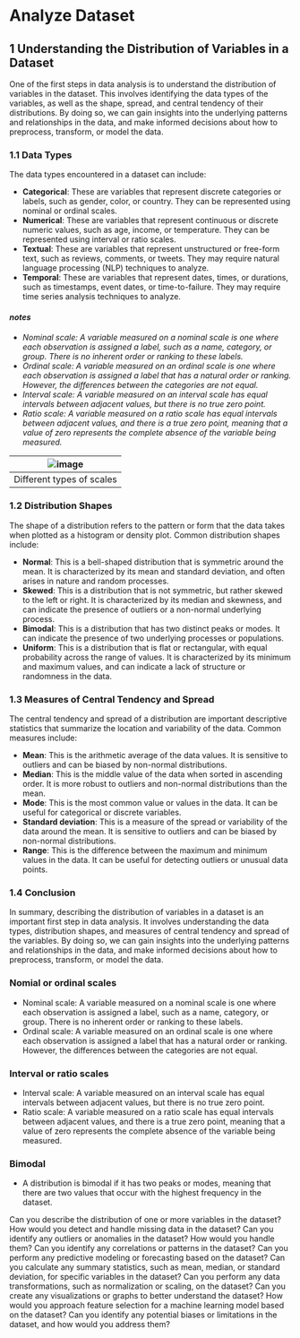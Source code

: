 # Analyze Dataset

## 1 Understanding the Distribution of Variables in a Dataset

One of the first steps in data analysis is to understand the distribution of variables in the dataset. This involves identifying the data types of the variables, as well as the shape, spread, and central tendency of their distributions. By doing so, we can gain insights into the underlying patterns and relationships in the data, and make informed decisions about how to preprocess, transform, or model the data.

### 1.1 Data Types

The data types encountered in a dataset can include:

- **Categorical**: These are variables that represent discrete categories or labels, such as gender, color, or country. They can be represented using nominal or ordinal scales.
- **Numerical**: These are variables that represent continuous or discrete numeric values, such as age, income, or temperature. They can be represented using interval or ratio scales.
- **Textual**: These are variables that represent unstructured or free-form text, such as reviews, comments, or tweets. They may require natural language processing (NLP) techniques to analyze.
- **Temporal**: These are variables that represent dates, times, or durations, such as timestamps, event dates, or time-to-failure. They may require time series analysis techniques to analyze.

#### ***notes***
- *Nominal scale: A variable measured on a nominal scale is one where each observation is assigned a label, such as a name, category, or group. There is no inherent order or ranking to these labels.*
- *Ordinal scale: A variable measured on an ordinal scale is one where each observation is assigned a label that has a natural order or ranking. However, the differences between the categories are not equal.*
- *Interval scale: A variable measured on an interval scale has equal intervals between adjacent values, but there is no true zero point.*
- *Ratio scale: A variable measured on a ratio scale has equal intervals between adjacent values, and there is a true zero point, meaning that a value of zero represents the complete absence of the variable being measured.*

|![image](https://user-images.githubusercontent.com/19381768/231322355-313586f0-4233-48e9-a051-ce1b6742c204.png)|
|:--:|
|Different types of scales|


### 1.2 Distribution Shapes

The shape of a distribution refers to the pattern or form that the data takes when plotted as a histogram or density plot. Common distribution shapes include:

- **Normal**: This is a bell-shaped distribution that is symmetric around the mean. It is characterized by its mean and standard deviation, and often arises in nature and random processes.
- **Skewed**: This is a distribution that is not symmetric, but rather skewed to the left or right. It is characterized by its median and skewness, and can indicate the presence of outliers or a non-normal underlying process.
- **Bimodal**: This is a distribution that has two distinct peaks or modes. It can indicate the presence of two underlying processes or populations.
- **Uniform**: This is a distribution that is flat or rectangular, with equal probability across the range of values. It is characterized by its minimum and maximum values, and can indicate a lack of structure or randomness in the data.

### 1.3 Measures of Central Tendency and Spread

The central tendency and spread of a distribution are important descriptive statistics that summarize the location and variability of the data. Common measures include:

- **Mean**: This is the arithmetic average of the data values. It is sensitive to outliers and can be biased by non-normal distributions.
- **Median**: This is the middle value of the data when sorted in ascending order. It is more robust to outliers and non-normal distributions than the mean.
- **Mode**: This is the most common value or values in the data. It can be useful for categorical or discrete variables.
- **Standard deviation**: This is a measure of the spread or variability of the data around the mean. It is sensitive to outliers and can be biased by non-normal distributions.
- **Range**: This is the difference between the maximum and minimum values in the data. It can be useful for detecting outliers or unusual data points.

### 1.4 Conclusion

In summary, describing the distribution of variables in a dataset is an important first step in data analysis. It involves understanding the data types, distribution shapes, and measures of central tendency and spread of the variables. By doing so, we can gain insights into the underlying patterns and relationships in the data, and make informed decisions about how to preprocess, transform, or model the data.

### Nomial or ordinal scales
- Nominal scale: A variable measured on a nominal scale is one where each observation is assigned a label, such as a name, category, or group. There is no inherent order or ranking to these labels.
- Ordinal scale: A variable measured on an ordinal scale is one where each observation is assigned a label that has a natural order or ranking. However, the differences between the categories are not equal.

### Interval or ratio scales
- Interval scale: A variable measured on an interval scale has equal intervals between adjacent values, but there is no true zero point.
- Ratio scale: A variable measured on a ratio scale has equal intervals between adjacent values, and there is a true zero point, meaning that a value of zero represents the complete absence of the variable being measured.

### Bimodal
- A distribution is bimodal if it has two peaks or modes, meaning that there are two values that occur with the highest frequency in the dataset.


Can you describe the distribution of one or more variables in the dataset?
How would you detect and handle missing data in the dataset?
Can you identify any outliers or anomalies in the dataset? How would you handle them?
Can you identify any correlations or patterns in the dataset?
Can you perform any predictive modeling or forecasting based on the dataset?
Can you calculate any summary statistics, such as mean, median, or standard deviation, for specific variables in the dataset?
Can you perform any data transformations, such as normalization or scaling, on the dataset?
Can you create any visualizations or graphs to better understand the dataset?
How would you approach feature selection for a machine learning model based on the dataset?
Can you identify any potential biases or limitations in the dataset, and how would you address them?
